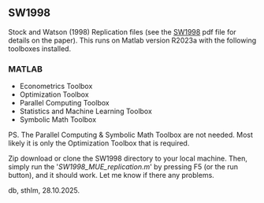 ## SW1998
Stock and Watson (1998) Replication files (see the [SW1998](SW1998.pdf) pdf file for details on the paper). 
This runs on Matlab version R2023a with the following toolboxes installed.

### MATLAB
- Econometrics Toolbox                   
- Optimization Toolbox                   
- Parallel Computing Toolbox             
- Statistics and Machine Learning Toolbox
- Symbolic Math Toolbox   

PS. The Parallel Computing & Symbolic Math Toolbox are not needed. Most likely it is only the 
Optimization Toolbox that is required. 

Zip download or clone the SW1998 directory to your local machine. Then, simply run the '*SW1998_MUE_replication.m*' by pressing F5 (or the run button), and it should work.
Let me know if there any problems.


db, sthlm, 28.10.2025.
